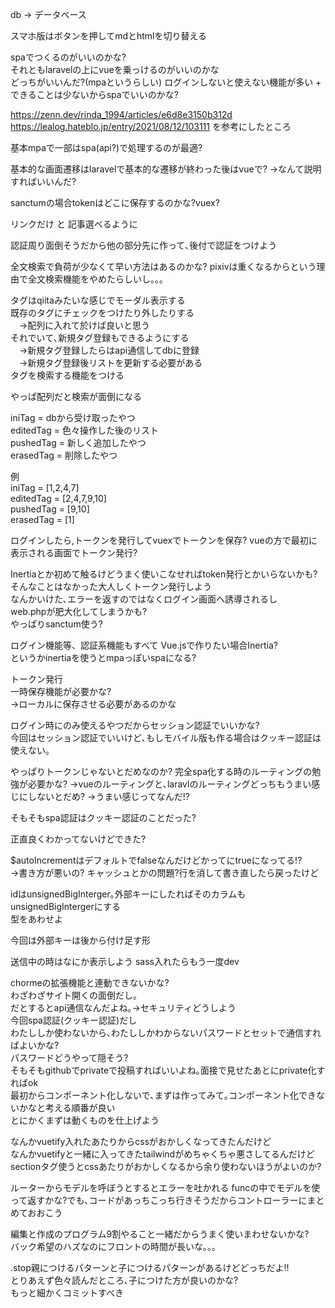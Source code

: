 db -> データベース

スマホ版はボタンを押してmdとhtmlを切り替える

spaでつくるのがいいのかな?  
それともlaravelの上にvueを乗っけるのがいいのかな  
どっちがいいんだ?(mpaというらしい)
ログインしないと使えない機能が多い + できることは少ないからspaでいいのかな?


https://zenn.dev/rinda_1994/articles/e6d8e3150b312d
https://lealog.hateblo.jp/entry/2021/08/12/103111
を参考にしたところ

基本mpaで一部はspa(api?)で処理するのが最適?

基本的な画面遷移はlaravelで基本的な遷移が終わった後はvueで?
->なんて説明すればいいんだ?

sanctumの場合tokenはどこに保存するのかな?vuex?  

リンクだけ と 記事選べるように  

認証周り面倒そうだから他の部分先に作って､後付で認証をつけよう  

全文検索で負荷が少なくて早い方法はあるのかな?
pixivは重くなるからという理由で全文検索機能をやめたらしいし｡｡｡

タグはqiitaみたいな感じでモーダル表示する  
既存のタグにチェックをつけたり外したりする  
&emsp;->配列に入れて於けば良いと思う  
それでいて､新規タグ登録もできるようにする  
&emsp;->新規タグ登録したらはapi通信してdbに登録  
&emsp;->新規タグ登録後リストを更新する必要がある  
タグを検索する機能をつける  

やっぱ配列だと検索が面倒になる

iniTag    = dbから受け取ったやつ  
editedTag = 色々操作した後のリスト  
pushedTag = 新しく追加したやつ  
erasedTag = 削除したやつ  

例  
iniTag    = [1,2,4,7]  
editedTag = [2,4,7,9,10]  
pushedTag = [9,10]  
erasedTag = [1]  

ログインしたら,トークンを発行してvuexでトークンを保存?
vueの方で最初に表示される画面でトークン発行?

Inertiaとか初めて触るけどうまく使いこなせればtoken発行とかいらないかも?
そんなことはなかった大人しくトークン発行しよう  
なんかいけた､エラーを返すのではなくログイン画面へ誘導されるし  
web.phpが肥大化してしまうかも?  
やっぱりsanctum使う?


ログイン機能等、認証系機能もすべて Vue.jsで作りたい場合Inertia?  
というかinertiaを使うとmpaっぽいspaになる?  






トークン発行  
一時保存機能が必要かな?  
->ローカルに保存させる必要があるのかな  


ログイン時にのみ使えるやつだからセッション認証でいいかな?  
今回はセッション認証でいいけど､もしモバイル版も作る場合はクッキー認証は使えない｡  

やっぱりトークンじゃないとだめなのか?
完全spa化する時のルーティングの勉強が必要かな?
->vueのルーティングと､laravlのルーティングどっちもうまい感じにしないとだめ?
->うまい感じってなんだ!?

そもそもspa認証はクッキー認証のことだった?

正直良くわかってないけどできた?

$autoIncrementはデフォルトでfalseなんだけどかってにtrueになってる!?  
->書き方が悪いの?
キャッシュとかの問題?行を消して書き直したら戻ったけど

idはunsignedBigInterger｡外部キーにしたればそのカラムもunsignedBigIntergerにする  
型をあわせよ

今回は外部キーは後から付け足す形

送信中の時はなにか表示しよう
sass入れたらもう一度dev

chormeの拡張機能と連動できないかな?  
わざわざサイト開くの面倒だし｡  
だとするとapi通信なんだよね｡->セキュリティどうしよう  
今回spa認証(クッキー認証)だし  
わたししか使わないから､わたししかわからないパスワードとセットで通信すればよいかな?  
パスワードどうやって隠そう?  
そもそもgithubでprivateで投稿すればいいよね｡面接で見せたあとにprivate化すればok  
最初からコンポーネント化しないで､まずは作ってみて｡コンポーネント化できないかなと考える順番が良い  
とにかくまずは動くものを仕上げよう  


なんかvuetify入れたあたりからcssがおかしくなってきたんだけど  
なんかvuetifyと一緒に入ってきたtailwindがめちゃくちゃ悪さしてるんだけど  
sectionタグ使うとcssあたりがおかしくなるから余り使わないほうがよいのか?  

ルーターからモデルを呼ぼうとするとエラーを吐かれる 
funcの中でモデルを使って返すかな?でも､コードがあっちこっち行きそうだからコントローラーにまとめておおこう

編集と作成のプログラム9割やること一緒だからうまく使いまわせないかな?  
バック希望のハズなのにフロントの時間が長いな｡｡｡

.stop親につけるパターンと子につけるパターンがあるけどどっちだよ!!  
とりあえず色々読んだところ､子につけた方が良いのかな?  
もっと細かくコミットすべき
